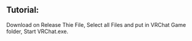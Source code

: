 ## Tutorial:
Download on Release Thie File, Select all Files and put in VRChat Game folder, Start VRChat.exe.
